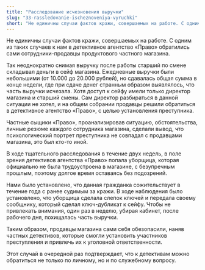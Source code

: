 ```yaml
---
title: "Расследование исчезновения выручки"
slug: "33-rassledovanie-ischeznoveniya-vyruchki"
short: "Не единичны случаи фактов кражи, совершаемых на работе. С одним из таких случаев к нам в детективное агентство «Право» обратились сами сотрудники-продавцы продуктового частного магазина."
---
```


Не единичны случаи фактов кражи, совершаемых на работе. С одним из таких случаев к нам в детективное агентство «Право» обратились сами сотрудники-продавцы продуктового частного магазина.

Так неоднократно снимая выручку после работы старший по смене складывал деньги в сейф магазина. Ежедневные выручки были небольшими (от 10.000 до 20.000 рублей), но сдавалась общая сумма в конце недели, где при сдаче денег странным образом выявлялось, что часть выручки исчезала. Хотя доступ к сейфу имели только директор магазина и старший смены. Сам директор разбираться в данной ситуации не хотел, и на общем собрании продавцы решили обратиться в детективное агентство «Право», с целью установления преступника.

Частные сыщики «Право», проанализировав ситуацию, обстоятельства, личные резюме каждого сотрудника магазина, сделали вывод, что психологический портрет преступника не совпадал с продавцами магазина, это был кто-то иной.

В ходе тщательного расследования в течение двух недель, в поле зрения детективов агентства «Право» попала уборщица, которая официально не была трудоустроена в магазине, с безупречным прошлым, поэтому долгое время оставаясь без подозрений.

Нами было установлено, что данная гражданка сожительствует в течение года с ранее судимым за кражи. В ходе наблюдения было установлено, что уборщица сделала слепок ключей и передала своему сообщнику, который сделал ключ-дубликат к сейфу. Чтобы не привлекать внимания, один раз в неделю, убирая кабинет, после рабочего дня, похищалась часть выручки.

Таким образом, продавцы магазина сами себя обезопасили, наняв частных детективов, которые смогли установить участников преступления и привлечь их к уголовной ответственности.

Этот случай в очередной раз подтверждает, что к детективам можно обратиться не только по личному, но и по служебному вопросу.
